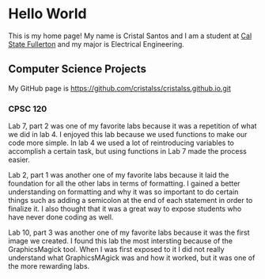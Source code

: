 # Hello World

This is my home page! My name is Cristal Santos and I am a student at [Cal State Fullerton](http://www.fullerton.edu/) and my major is Electrical Engineering.

## Computer Science Projects

My GitHub page is https://github.com/cristalss/cristalss.github.io.git

### CPSC 120

Lab 7, part 2 was one of my favorite labs because it was a repetition of what we did in lab 4. I enjoyed this lab because we used functions to make our code more simple. In lab 4 we used a lot of reintroducing variables to accomplish a certain task, but using functions in Lab 7 made the process easier. 

Lab 2, part 1 was another one of my favorite labs because it laid the foundation for all the other labs in terms of formatting. I gained a better understanding on formatting and why it was so important to do certain things such as adding a semicolon at the end of each statement in order to finalize it. I also thought that it was a great way to expose students who have never done coding as well. 

Lab 10, part 3 was another one of my favorite labs because it was the first image we created. I found this lab the most intersting because of the GraphicsMagick tool. When I was first exposed to it I did not really understand what GraphicsMAgick was and how it worked, but it was one of the more rewarding labs. 
